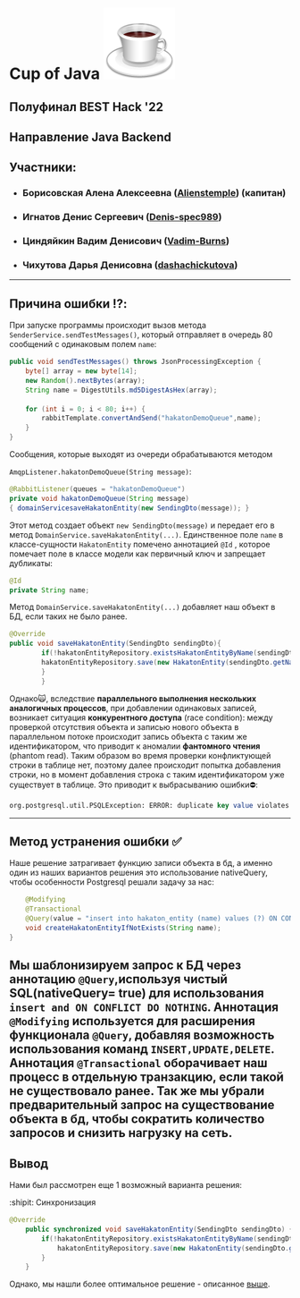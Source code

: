 # Cup of Java ![cup](https://raw.githubusercontent.com/Denis-spec989/DifferentPhotos/master/Hakaton/cupofjava1.png)
## **Полуфинал BEST Hack '22**
## Направление **Java Backend**
## Участники:
+ ### Борисовская Алена Алексеевна ([Alienstemple](https://github.com/Alienstemple)) (капитан)
+ ### Игнатов Денис Сергеевич ([Denis-spec989](https://github.com/Denis-spec989))
+ ### Циндяйкин Вадим Денисович ([Vadim-Burns](https://github.com/Vadim-Burns))
+ ### Чихутова Дарья Денисовна ([dashachickutova](https://github.com/dashachickutova))

---

## Причина ошибки :interrobang::
При запуске программы происходит вызов метода `SenderService.sendTestMessages()`, который отправляет в очередь 80 сообщений с одинаковым полем `name`:
```java
public void sendTestMessages() throws JsonProcessingException {
    byte[] array = new byte[14];
    new Random().nextBytes(array);
    String name = DigestUtils.md5DigestAsHex(array);

    for (int i = 0; i < 80; i++) {
        rabbitTemplate.convertAndSend("hakatonDemoQueue",name);
    }
}
```

Сообщения, которые выходят из очереди обрабатываются методом 

`AmqpListener.hakatonDemoQueue(String message)`:

```java
@RabbitListener(queues = "hakatonDemoQueue")
private void hakatonDemoQueue(String message) 
{ domainServicesaveHakatonEntity(new SendingDto(message)); }
```

Этот метод создает объект `new SendingDto(message)` и передает его в метод `DomainService.saveHakatonEntity(...)`. Единственное поле `name` в классе-сущности `HakatonEntity` помечено аннотацией `@Id` , которое помечает поле в классе модели как первичный ключ и запрещает дубликаты:

```java
@Id
private String name;
```

Метод `DomainService.saveHakatonEntity(...)` добавляет наш объект в БД, если таких не было ранее.

```Java
@Override
public void saveHakatonEntity(SendingDto sendingDto){
        if(!hakatonEntityRepository.existsHakatonEntityByName(sendingDto.getName())){
        hakatonEntityRepository.save(new HakatonEntity(sendingDto.getName()));
        }
        }
```

Однако:scream_cat:, вследствие **параллельного выполнения нескольких аналогичных процессов**, при добавлении одинаковых записей, возникает ситуация **конкурентного доступа** (race condition): между проверкой отсутствия объекта и записью нового объекта в параллельном потоке происходит запись объекта с таким же идентификатором, что приводит к аномалии **фантомного чтения** (phantom read). Таким образом во время проверки конфликтующей строки в таблице нет, поэтому далее происходит попытка добавления строки, но в момент добавления строка с таким идентификатором уже существует в таблице. Это приводит к выбрасыванию ошибки:no_entry::

```Sql
org.postgresql.util.PSQLException: ERROR: duplicate key value violates unique constraint "hakaton_entity_pk""
```
---
<a id="anchor1"></a>
## Метод устранения ошибки :white_check_mark:
Наше решение затрагивает функцию записи объекта в бд, а именно один из наших вариантов решения это использование nativeQuery, чтобы особенности Postgresql решали задачу за нас:
```Java
    @Modifying
    @Transactional
    @Query(value = "insert into hakaton_entity (name) values (?) ON CONFLICT DO NOTHING", nativeQuery = true)
    void createHakatonEntityIfNotExists(String name);
}
```

Мы шаблонизируем запрос к БД через аннотацию `@Query`,используя чистый SQL(nativeQuery= true) для
использования `insert and ON CONFLICT DO NOTHING`. Аннотация `@Modifying` используется для расширения
функционала `@Query`, добавляя возможность использования команд `INSERT,UPDATE,DELETE`. Аннотация `@Transactional`
оборачивает наш процесс в отдельную транзакцию, если такой не существовало ранее. Так же мы убрали предварительный
запрос на существование объекта в бд, чтобы сократить количество запросов и снизить нагрузку на сеть.
---
## Вывод
Нами был рассмотрен еще 1 возможный варианта решения:

:shipit: Синхронизация
```Java
@Override
    public synchronized void saveHakatonEntity(SendingDto sendingDto) {
        if(!hakatonEntityRepository.existsHakatonEntityByName(sendingDto.getName())){
            hakatonEntityRepository.save(new HakatonEntity(sendingDto.getName()));
        }
    }
```
Однако, мы нашли более оптимальное решение - описанное [выше](#anchor1).





